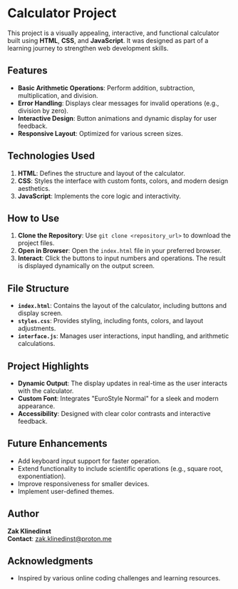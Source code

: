 # Calculator Project

This project is a visually appealing, interactive, and functional calculator built using **HTML**, **CSS**, and **JavaScript**. It was designed as part of a learning journey to strengthen web development skills.

## Features

- **Basic Arithmetic Operations**: Perform addition, subtraction, multiplication, and division.
- **Error Handling**: Displays clear messages for invalid operations (e.g., division by zero).
- **Interactive Design**: Button animations and dynamic display for user feedback.
- **Responsive Layout**: Optimized for various screen sizes.

## Technologies Used

1. **HTML**: Defines the structure and layout of the calculator.
2. **CSS**: Styles the interface with custom fonts, colors, and modern design aesthetics.
3. **JavaScript**: Implements the core logic and interactivity.

## How to Use

1. **Clone the Repository**: Use `git clone <repository_url>` to download the project files.
2. **Open in Browser**: Open the `index.html` file in your preferred browser.
3. **Interact**: Click the buttons to input numbers and operations. The result is displayed dynamically on the output screen.

## File Structure

- **`index.html`**: Contains the layout of the calculator, including buttons and display screen.
- **`styles.css`**: Provides styling, including fonts, colors, and layout adjustments.
- **`interface.js`**: Manages user interactions, input handling, and arithmetic calculations.

## Project Highlights

- **Dynamic Output**: The display updates in real-time as the user interacts with the calculator.
- **Custom Font**: Integrates "EuroStyle Normal" for a sleek and modern appearance.
- **Accessibility**: Designed with clear color contrasts and interactive feedback.

## Future Enhancements

- Add keyboard input support for faster operation.
- Extend functionality to include scientific operations (e.g., square root, exponentiation).
- Improve responsiveness for smaller devices.
- Implement user-defined themes.

## Author

**Zak Klinedinst**  
**Contact**: zak.klinedinst@proton.me

## Acknowledgments

- Inspired by various online coding challenges and learning resources.
